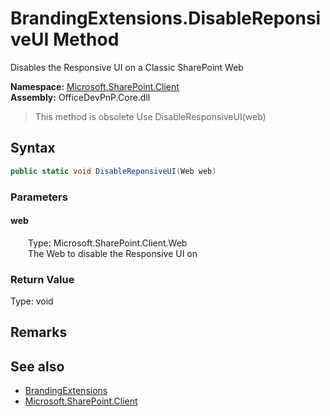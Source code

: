 # BrandingExtensions.DisableReponsiveUI Method  
 Disables the Responsive UI on a Classic SharePoint Web   

**Namespace:** [Microsoft.SharePoint.Client](Microsoft.SharePoint.Client.md)  
**Assembly:** OfficeDevPnP.Core.dll  
>This method is obsolete
>Use DisableResponsiveUI(web)
## Syntax
```C#
public static void DisableReponsiveUI(Web web)
```
### Parameters
#### web  
&emsp;&emsp;Type: Microsoft.SharePoint.Client.Web  
&emsp;&emsp;The Web to disable the Responsive UI on  

  

### Return Value
Type: void  

## Remarks
  
## See also
- [BrandingExtensions](Microsoft.SharePoint.Client.BrandingExtensions.md) 
- [Microsoft.SharePoint.Client](Microsoft.SharePoint.Client.md) 
